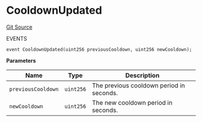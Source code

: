# CooldownUpdated
[Git Source](https://github.com/OasisDEX/summer-earn-protocol/blob/f5de2d90d66614e7bd59fd42a9d06b870fe474cd/src/utils/CooldownEnforcer/ICooldownEnforcerEvents.sol)

EVENTS


```solidity
event CooldownUpdated(uint256 previousCooldown, uint256 newCooldown);
```

**Parameters**

|Name|Type|Description|
|----|----|-----------|
|`previousCooldown`|`uint256`|The previous cooldown period in seconds.|
|`newCooldown`|`uint256`|The new cooldown period in seconds.|

